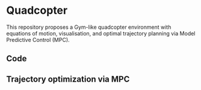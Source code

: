 # Quadcopter

This repository proposes a Gym-like quadcopter environment with equations of motion, visualisation, and optimal trajectory planning via Model Predictive Control (MPC).

## Code


## Trajectory optimization via MPC

